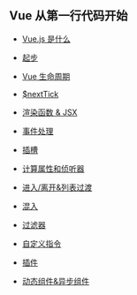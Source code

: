 ## Vue 从第一行代码开始

- [Vue.js 是什么]()

- [起步]()

- [Vue 生命周期](./lifecycle.md)

- [$nextTick](./nextTick.md)

- [渲染函数 & JSX](./render.md)

- [事件处理](./events.md)

- [插槽](./solt.md)

- [计算属性和侦听器](./compute-watch.md)

- [进入/离开&列表过渡](./transition.md)

- [混入](./mixin.md)

- [过滤器](./filter.md)

- [自定义指令]()

- [插件](./plugin.md)

- [动态组件&异步组件]()
